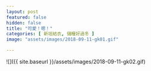 ```yaml
---
layout: post
featured: false
hidden: false
title: "可愛！嗯！"
categories: [ 新垣結衣, 儲糧好過冬 ]
image: "assets/images/2018-09-11-gk01.gif"

---
```

![]({{ site.baseurl }}/assets/images/2018-09-11-gk02.gif)
